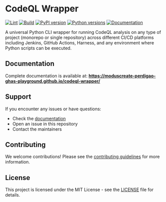 # CodeQL Wrapper

[![Lint](https://github.com/ModusCreate-Perdigao-GHAS-Playground/codeql-wrapper/actions/workflows/lint.yml/badge.svg)](https://github.com/ModusCreate-Perdigao-GHAS-Playground/codeql-wrapper/actions/workflows/lint.yml)
[![Build](https://github.com/ModusCreate-Perdigao-GHAS-Playground/codeql-wrapper/actions/workflows/build.yml/badge.svg)](https://github.com/ModusCreate-Perdigao-GHAS-Playground/codeql-wrapper/actions/workflows/build.yml)
[![PyPI version](https://badge.fury.io/py/codeql-wrapper.svg)](https://badge.fury.io/py/codeql-wrapper)
[![Python versions](https://img.shields.io/pypi/pyversions/codeql-wrapper.svg)](https://pypi.org/project/codeql-wrapper/)
[![Documentation](https://img.shields.io/badge/docs-available-brightgreen.svg)](https://moduscreate-perdigao-ghas-playground.github.io/codeql-wrapper/)

A universal Python CLI wrapper for running CodeQL analysis on any type of project (monorepo or single repository) across different CI/CD platforms including Jenkins, GitHub Actions, Harness, and any environment where Python scripts can be executed.

## Documentation

Complete documentation is available at: **https://moduscreate-perdigao-ghas-playground.github.io/codeql-wrapper/**

## Support

If you encounter any issues or have questions:

* Check the [documentation](https://moduscreate-perdigao-ghas-playground.github.io/codeql-wrapper/)
* Open an issue in this repository
* Contact the maintainers

## Contributing

We welcome contributions! Please see the [contributing guidelines](CONTRIBUTING.md) for more information.

## License

This project is licensed under the MIT License - see the [LICENSE](LICENSE) file for details.
